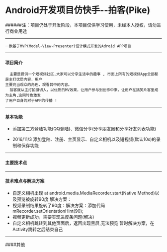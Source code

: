 # Android开发项目仿快手--拍客(Pike)
######注：项目仍处于开发阶段，本项目仅供学习使用，未经本人授权，请勿进行商业用途
***
    一款基于MVP(Model-View-Presenter)设计模式开发的Adroid APP项目
***
#### 项目简介
      主要是提供一个短视频社区,大家可以分享生活中的趣事 , 市面上所有的短视频App全部都是主打优质内容，用户
    主要充当观众的角色，观看其中的内容。
      拍客就从主打拍摄切入，以优质的MV效果，让用户参与到创作中来，让用户在搞笑片客里成为主角,这同时也激发
    了用户自身的对于APP的传播 ! 
***
#### 基本功能
- 添加第三方登陆功能(QQ登陆)、微信分享(分享朋友圈和分享好友列表功能)

- 2016/11/3 添加登陆、注册、主页显示、自定义相机以及短视频(默认10s)的录制和保存功能
***
#### 主要技术点
***
#### 技术难点与解决方案
- 自定义相机出现 at android.media.MediaRecorder.start(Native Method)以及预览被旋转90度
       解决方案：
- 视频录制结果旋转了90度：解决方案：添加代码 mRecorder.setOrientationHint(90);
- 视频更新成功，需要实现进度条问题(解决)
- 自定义相机跳转到其他页面后，返回出现黑屏,无法预览   暂时解决方案，在Activity跳转之后结束自己
*** 
####其他